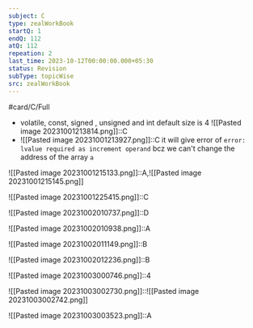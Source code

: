 ```yaml
---
subject: C
type: zealWorkBook
startQ: 1
endQ: 112
atQ: 112
repeation: 2
last_time: 2023-10-12T00:00:00.000+05:30
status: Revision
subType: topicWise
src: zealWorkBook
---
```

#card/C/Full
- volatile, const, signed , unsigned and int default size is 4 ![[Pasted image 20231001213814.png]]::C <!--SR:!2023-10-31,3,268-->
- ![[Pasted image 20231001213927.png]]::C it will give error of `error: lvalue required as increment operand` bcz we can't change the address of the array `a` <!--SR:!2023-10-31,3,268-->

![[Pasted image 20231001215133.png]]::A,![[Pasted image 20231001215145.png]] <!--SR:!2023-11-01,3,248-->

![[Pasted image 20231001225415.png]]::C <!--SR:!2023-10-31,3,268-->

![[Pasted image 20231002010737.png]]::D <!--SR:!2023-11-01,3,248-->

![[Pasted image 20231002010938.png]]::A <!--SR:!2023-11-01,3,248-->

![[Pasted image 20231002011149.png]]::B <!--SR:!2023-10-31,3,268-->

![[Pasted image 20231002012236.png]]::B <!--SR:!2023-11-01,3,248-->

![[Pasted image 20231003000746.png]]::4 <!--SR:!2023-10-31,2,228-->

![[Pasted image 20231003002730.png]]::![[Pasted image 20231003002742.png]] <!--SR:!2023-11-01,3,248-->

![[Pasted image 20231003003523.png]]::A <!--SR:!2023-11-01,3,250-->

